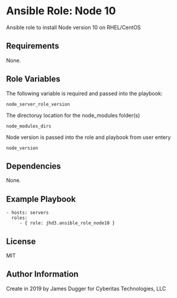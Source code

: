Ansible Role: Node 10
=========

Ansible role to install Node version 10 on RHEL/CentOS

Requirements
------------

None.

Role Variables
--------------

The following variable is required and passed into the playbook:
```
node_server_role_version
```
The directoruy location for the node_modules folder(s)
```
node_modules_dirs
```
Node version is passed into the role and playbook from user entery 
```
node_version
```

Dependencies
------------

None.

Example Playbook
----------------

    - hosts: servers
      roles:
         - { role: jhd3.ansible_role_node10 }

License
-------

MIT

Author Information
------------------

Create in 2019 by James Dugger for Cyberitas Technologies, LLC
